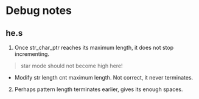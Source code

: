 # Debug notes
## he.s
1. Once str_char_ptr reaches its maximum length, it does not stop incrementing.
> star mode should not become high here!
- Modify str length cnt maximum length. Not correct, it never terminates.
2. Perhaps pattern length terminates earlier, gives its enough spaces.